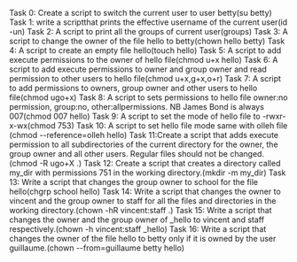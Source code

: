 Task 0: Create a script to switch the current user to user betty(su betty)
Task 1: write a scriptthat prints the effective username of the current user(id -un)
Task 2: A script to print all the groups of current user(groups)
Task 3: A script to change the owner of the file hello to betty(chown hello betty)
Task 4: A script to create an empty file hello(touch hello)
Task 5: A script to add execute permissions to the owner of hello file(chmod u+x hello)
Task 6: A script to add execute permissions to owner and group owner and read permission to other users to hello file(chmod u+x,g+x,o+r)
Task 7: A script to add permissions to owners, group owner and other users to hello file(chmod ugo+x)
Task 8: A script to sets permissions to hello file owner:no permission, group:no, other:allpermissions. NB James Bond is always 007(chmod 007 hello)
Task 9: A script to set the mode of hello file to -rwxr-x-wx(chmod 753)
Task 10: A script to set hello file mode same with olleh file (chmod --reference=olleh hello)
Task 11:Create a script that adds execute permission to all subdirectories of the current directory for the owner, the group owner and all other users. Regular files should not be changed.(chmod -R ugo+X .)
Task 12: Create a script that creates a directory called my_dir with permissions 751 in the working directory.(mkdir -m my_dir)
Task 13: Write a script that changes the group owner to school for the file hello(chgrp school hello)
Task 14: Write a script that changes the owner to vincent and the group owner to staff for all the files and directories in the working directory.(chown -hR vincent:staff .)
Task 15: Write a script that changes the owner and the group owner of _hello to vincent and staff respectively.(chown -h vincent:staff _hello)
Task 16: Write a script that changes the owner of the file hello to betty only if it is owned by the user guillaume.(chown --from=guillaume betty hello)